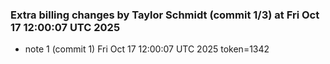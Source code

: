 
### Extra billing changes by Taylor Schmidt (commit 1/3) at Fri Oct 17 12:00:07 UTC 2025
* note 1 (commit 1) Fri Oct 17 12:00:07 UTC 2025 token=1342
